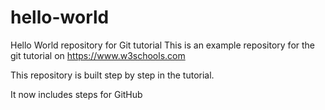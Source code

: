 # hello-world
Hello World repository for Git tutorial
This is an example repository for the git tutorial on https://www.w3schools.com

This repository is built step by step in the tutorial.

It now includes steps for GitHub
